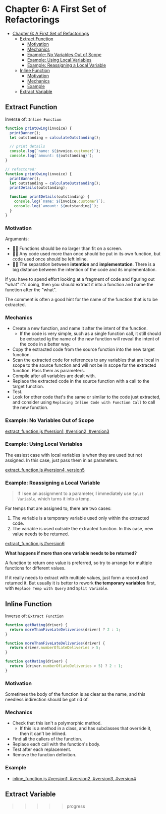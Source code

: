 # Chapter 6: A First Set of Refactorings

- [Chapter 6: A First Set of Refactorings](#chapter-6-a-first-set-of-refactorings)
  - [Extract Function](#extract-function)
    - [Motivation](#motivation)
    - [Mechanics](#mechanics)
    - [Example: No Variables Out of Scope](#example-no-variables-out-of-scope)
    - [Example: Using Local Variables](#example-using-local-variables)
    - [Example: Reassigning a Local Variable](#example-reassigning-a-local-variable)
  - [Inline Function](#inline-function)
    - [Motivation](#motivation-1)
    - [Mechanics](#mechanics-1)
    - [Example](#example)
  - [Extract Variable](#extract-variable)

## Extract Function

Inverse of: `Inline Function`

```js
function printOwing(invoice) {
  printBanner();
  let outstanding = calculateOutstanding();

  // print details
  console.log(`name: ${invoice.customer}`);
  console.log(`amount: ${outstanding}`);
}

// refactored:
function printOwing(invoice) {
  printBanner();
  let outstanding = calculateOutstanding();
  printDetails(outstanding);

  function printDetails(outstanding) {
    console.log(`name: ${invoice.customer}`);
    console.log(`amount: ${outstanding}`);
  }
}
```

### Motivation

Arguments:

- 👌🏻 Functions should be no larger than fit on a screen.
- 👌🏻 Any code used more than once should be put in its own function, but code
  used once should be left inline.
- 👍🏻 The separation between **intention** and **implementation**. There is a
  big distance between the intention of the code and its implementation.

If you have to spend effort looking at a fragment of code and figuring out
"what" it's doing, then you should extract it into a function and name the
function after the "what".

The comment is often a good hint for the name of the function that is to be
extracted.

### Mechanics

- Create a new function, and name it after the intent of the function.
  - If the code is very simple, such as a single function call, it still
    should be extracted ig the name of the new function will reveal the intent
    of the code in a better way.
- Copy the extracted code from the source function into the new target function.
- Scan the extracted code for references to any variables that are local in
  scope to the source function and will not be in scope for the extracted
  function. Pass them as parameters.
- Compile after all variables are dealt with.
- Replace the extracted code in the source function with a call to the target
  function.
- Test.
- Look for other code that's the same or similar to the code just extracted, and
  consider using `Replacing Inline Code with Function Call` to call the new
  function.

### Example: No Variables Out of Scope

[extract_function.js #version1, #version2, #version3](extract_function.js)

### Example: Using Local Variables

The easiest case with local variables is when they are used but not assigned.
In this case, just pass them in as parameters.

[extract_function.js #version4, version5](extract_function.js)

### Example: Reassigning a Local Variable

> If I see an assignment to a parameter, I immediately use `Split Variable`,
> which turns it into a temp.

For temps that are assigned to, there are two cases:

1. The variable is a temporary variable used only within the extracted code.
2. The variable is used outside the extracted function. In this case, new value
   needs to be returned.

[extract_function.js #version6](extract_function.js)

**What happens if more than one variable needs to be returned?**

A function to return one value is preferred, so try to arrange for multiple
functions for different values.

If it really needs to extract with multiple values, just form a record and
returned it. But usually it is better to rework **the temporary variables**
first, with `Replace Temp with Query` and `Split Variable`.

## Inline Function

Inverse of: `Extract Function`

```js
function getRating(driver) {
  return moreThanFiveLateDeliveries(driver) ? 2 : 1;
}

function moreThanFiveLateDeliveries(driver) {
  return driver.numberOfLateDeliveries > 5;
}

function getRating(driver) {
  return (driver.numberOfLateDeliveries > 5) ? 2 : 1;
}
```

### Motivation

Sometimes the body of the function is as clear as the name, and this needless
indirection should be got rid of.

### Mechanics

- Check that this isn't a polymorphic method.
  - If this is a method in a class, and has subclasses that override it, then
    it can't be inlined.
- Find all the callers of the function.
- Replace each call with the function's body.
- Test after each replacement.
- Remove the function definition.

### Example

- [inline_function.js #version1, #version2, #version3, #version4](inline_function.js)

## Extract Variable

>>>>> progress
